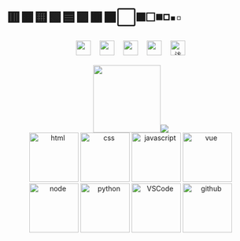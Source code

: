 

# 🟥🟧🟨🟩🟦🟪🟫⬛⬜◼️◻️◾◽▪️▫️
<!-- 个人资料徽标 -->
<div align="center">
  <a href="https://xxggg.github.io/"><img height="30px" src="https://img.shields.io/badge/Blog-%E5%8D%9A%E5%AE%A2-blue"></a>&emsp;
  <a href="https://blog.csdn.net/qq_42460209"><img height="30px" src="https://img.shields.io/badge/CSDN-%E5%8D%9A%E5%AE%A2-c32136"></a>&emsp;
  <a href="https://weibo.com/u/2472496944"><img height="30px" src="https://img.shields.io/badge/Weibo-%E5%BE%AE%E5%8D%9A-orange"></a>&emsp;
  <a href="https://space.bilibili.com/5276030"><img height="30px" src="https://img.shields.io/badge/bilibili-B%E7%AB%99-ff69b4"></a>&emsp;
<!-- 访客数统计徽标 -->
  <img height="30px"  src="https://visitor-badge.glitch.me/badge?page_id=xxggg" alt="访客统计" />
</div>



<br />

<!-- 统计卡片 -->
<div align="center" style="width:100%">
<img height="137px" src="https://github-readme-stats.vercel.app/api?username=XXGGG&hide_title=true&hide_border=true&show_icons=trueline_height=21&theme=dark" /><img src="https://github-readme-stats.vercel.app/api/top-langs/?username=XXGGG&hide_title=true&hide=html,sass&hide_border=true&layout=compact&langs_count=6&icon_color=fff&theme=dark" /> 
</div>

<div align="center">
  <img alt-"html5" src="https://media.giphy.com/media/XAxylRMCdpbEWUAvr8/giphy.gif" height="100" title="html">
  <img alt="css" src="https://media.giphy.com/media/fsEaZldNC8A1PJ3mwp/giphy.gif" height="100" title="css">
  <img alt="javascript" src="https://media3.giphy.com/media/ln7z2eWriiQAllfVcn/200w.webp" height="100" title="javascript">
  <img alt="vue" src="https://media.giphy.com/media/VgGthkhUvGgOit7Y9i/giphy.gif" height="100" title="vue">
  <img alt="node" src="https://media.giphy.com/media/kdFc8fubgS31b8DsVu/giphy.gif" height="100" title="node">
  <img alt="python" src="https://i.giphy.com/media/LMt9638dO8dftAjtco/200.webp" height="100" title="python">
   <img alt="VSCode" src="https://i.giphy.com/media/IdyAQJVN2kVPNUrojM/200.webp" width="100" title="vscode">
  <img alt="github" src="https://i.giphy.com/media/KzJkzjggfGN5Py6nkT/200.webp" width="100" title="github">
</div>

